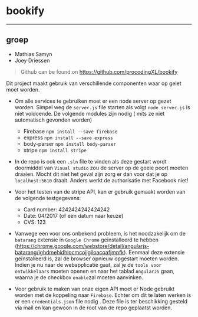 
# bookify

----------

## groep

- Mathias Samyn
- Joey Driessen


> Github can be found on https://github.com/procodingXL/bookify

Dit project maakt gebruik van verschillende componenten waar op gelet moet worden.

 - Om alle services te gebruiken moet er een node server op gezet worden. 
 Simpel weg de `server.js` file starten als volgt `node server.js` is niet voldoende. 
 De volgende modules zijn nodig ( mits ze niet automatisch gevonden worden)
  
  
	 - Firebase `npm install --save firebase`
	 - express `npm install --save express`
	 - body-parser `npm install body-parser`
	 - stripe `npm install stripe`
	 
	 
 -  In de repo is ook een `.sln` file te vinden als deze gestart wordt doormiddel van `Visual studio` zou de server op de goeie poort moeten draaien. Mocht dit niet het geval zijn zorg er dan voor dat je op `localhost:5610` draait. Anders werkt de authorisatie met Facebook niet!

 -  Voor het testen van de stripe API, kan er gebruik gemaakt worden van de volgende testgegevens:
	- Card number: 4242424242424242
	- Date: 04/2017 (of een datum naar keuze)
	- CVS: 123

 -  Vanwege een voor ons onbekend probleem, is het noodzakelijk om de `batarang` extensie in `Google Chrome` geïnstalleerd te hebben (https://chrome.google.com/webstore/detail/angularjs-batarang/ighdmehidhipcmcojjgiloacoafjmpfk). Eenmaal deze extensie geïnstalleerd is, zal de browser opnieuw opgestart moeten worden. Indien je nu naar de webapplicatie gaat, zal je de `tools voor ontwikkelaars` moeten openen en naar het tablad `AngularJS` gaan, waarna je de checkbox `enable`zal moeten aanvinken.
 - Voor gebruik te maken van onze eigen API moet er Node gebruikt worden met de koppeling naar `Firebase`. Echter om dit te laten werken is er een `credentials.json` file nodig . Deze file is ter beschikking gesteld via mail en kan gewoon in de root van de repo geplaatst worden. 

	 





	  


	  
